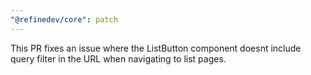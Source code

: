 ```yaml
---
"@refinedev/core": patch
---
```


This PR fixes an issue where the ListButton component doesnt include query filter in the URL when navigating to list pages.

